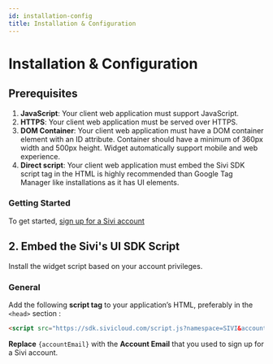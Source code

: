 ```yaml
---
id: installation-config
title: Installation & Configuration
---
```


# Installation & Configuration

## Prerequisites
1. **JavaScript**: Your client web application must support JavaScript.
2. **HTTPS**: Your client web application must be served over HTTPS.
3. **DOM Container**: Your client web application must have a DOM container element with an ID attribute. Container should have a minimum of 360px width and 500px height. Widget automatically support mobile and web experience.
4. **Direct script**: Your client web application must embed the Sivi SDK script tag in the HTML is highly recommended than Google Tag Manager like installations as it has UI elements.

### Getting Started

To get started, [sign up for a Sivi account](https://instant.sivi.ai)

## **2. Embed the Sivi's UI SDK Script**
Install the widget script based on your account privileges.

### General
Add the following **script tag** to your application’s HTML, preferably in the `<head>` section :
```html
<script src="https://sdk.sivicloud.com/script.js?namespace=SIVI&accountEmail={accountEmail}"></script>
```

**Replace** `{accountEmail}` with the **Account Email** that you used to sign up for a Sivi account.